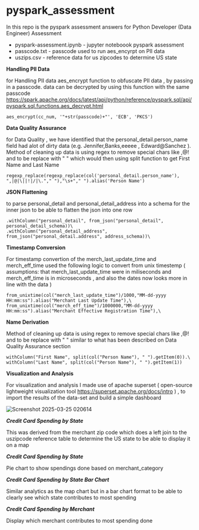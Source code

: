 # pyspark_assessment

In this repo is the pyspark assessment answers for Python Developer (Data Engineer) Assessment
* pyspark-assessment.ipynb - jupyter noteboook pyspark assessment 
* passcode.txt - passcode used to run aes_encyrpt on PII data 
* uszips.csv - reference data for us zipcodes to determine US state



**Handling PII Data**

for Handling PII data aes_encrypt function to obfuscate PII data , by passing in a passcode. data can be decrypted by using this function with the same passcode https://spark.apache.org/docs/latest/api/python/reference/pyspark.sql/api/pyspark.sql.functions.aes_decrypt.html

```
aes_encrypt(cc_num, '"+str(passcode)+"', 'ECB', 'PKCS')
 ```


**Data Quality Assurance**

for Data Quality , we have identified that the personal_detail.person_name field had alot of dirty data  (e.g. Jennifer,Banks,eeeee , Edward@Sanchez ). Method of cleaning up data is using regex to remove special chars like ,@! and to be replace with " " which would then using split function to get First Name and Last Name 

``` 
regexp_replace(regexp_replace(col('personal_detail.person_name'), ",|@|\||!|/|\."," "),"\s+"," ").alias('Person Name')
```


**JSON Flattening**

to parse personal_detail and personal_detail_address into a schema for the inner json to be able to flatten the json into one row 
``` 
.withColumn("personal_detail", from_json("personal_detail", personal_detail_schema))\
.withColumn("personal_detail_address", from_json("personal_detail.address", address_schema))\
```


**Timestamp Conversion**

For timestamp convertion of the merch_last_update_time and merch_eff_time used the following logic to convert from unix timestemp ( assumptions: that merch_last_update_time were in miliseconds and merch_eff_time is in microseconds , and also the dates now looks more in line with the data )
``` 
from_unixtime(col("merch_last_update_time")/1000,"MM-dd-yyyy HH:mm:ss").alias("Merchant Last Update Time"),\
from_unixtime(col("merch_eff_time")/1000000,"MM-dd-yyyy HH:mm:ss").alias("Merchant Effective Registration Time"),\
```


**Name Derivation**

Method of cleaning up data is using regex to remove special chars like ,@! and to be replace with " " similar to what has been described on Data Quality Assurance section 

``` 
withColumn("First Name", split(col("Person Name"), " ").getItem(0)).\
withColumn("Last Name", split(col("Person Name"), " ").getItem(1))
```

**Visualization and Analysis**

For visualization and analysis I made use of apache superset ( open-source lightweight visualization tool https://superset.apache.org/docs/intro ) , to import the results of the data-set and build a simple dashboard 

![Screenshot 2025-03-25 020614](https://github.com/user-attachments/assets/18e61fe0-dd11-486c-ac3b-6fa298140a6a)

***Credit Card Spending by State***

This was derived from the merchant zip code which does a left join to the uszipcode reference table to determine the US state to be able to display it on a map  

***Credit Card Spending by State***

Pie chart to show spendings done based on merchant_category 

***Credit Card Spending by State Bar Chart***

Similar analytics as the map chart but in a bar chart format to be able to clearly see which state contributes to most spending 

***Credit Card Spending by Merchant***

Display which merchant contributes to most spending done 

